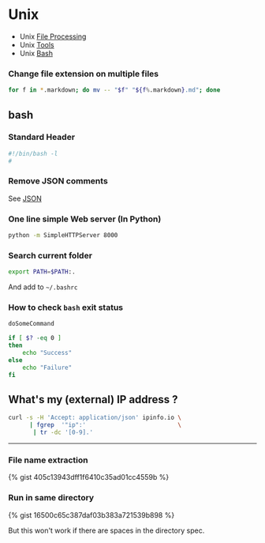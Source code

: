 # Unix

 * Unix [File Processing](./unix.file_processing.md)
 * Unix [Tools](./unix.tools.md)
 * Unix [Bash](./unix.bash.md)


### Change file extension on multiple files

```bash
for f in *.markdown; do mv -- "$f" "${f%.markdown}.md"; done
```

## bash

### Standard Header

```bash
#!/bin/bash -l
#
```

### Remove JSON comments

See [JSON](./json.md)

### One line simple Web server (In Python)

```bash
python -m SimpleHTTPServer 8000
```

### Search current folder

```bash
export PATH=$PATH:.
```

And add to `~/.bashrc`

### How to check `bash` exit status

```bash
doSomeCommand

if [ $? -eq 0 ]
then
	echo "Success"
else
	echo "Failure"
fi
```

## What's my (external) IP address ?

```bash
curl -s -H 'Accept: application/json' ipinfo.io \
      | fgrep  '"ip":'                          \
       | tr -dc '[0-9].'
```
----

### File name extraction

{% gist 405c13943dff1f6410c35ad01cc4559b %}


### Run in same directory

{% gist 16500c65c387daf03b383a721539b898 %}

But this won't work if there are spaces in the directory spec.
